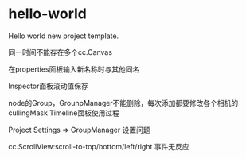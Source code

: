 # hello-world
Hello world new project template.

同一时间不能存在多个cc.Canvas


在properties面板输入新名称时与其他同名

Inspector面板滚动值保存

node的Group，GrounpManager不能删除，每次添加都要修改各个相机的cullingMask
Timeline面板使用过程


Project Settings => GroupManager 设置问题


		
cc.ScrollView:scroll-to-top/bottom/left/right 事件无反应